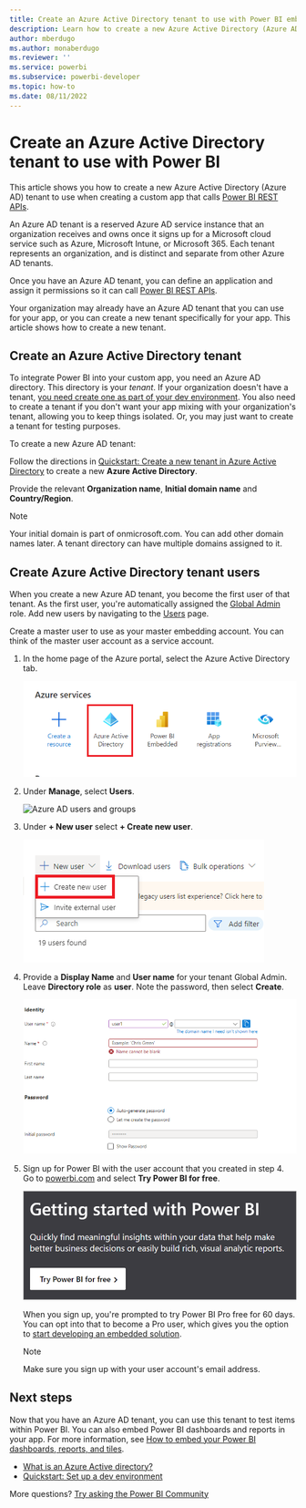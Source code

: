 ```yaml
---
title: Create an Azure Active Directory tenant to use with Power BI embedded 
description: Learn how to create a new Azure Active Directory (Azure AD) tenant for a custom embedded analytics application that calls Power BI REST APIs and enables embedded BI intelligence for customers.
author: mberdugo
ms.author: monaberdugo
ms.reviewer: ''
ms.service: powerbi
ms.subservice: powerbi-developer
ms.topic: how-to
ms.date: 08/11/2022
---
```


# Create an Azure Active Directory tenant to use with Power BI

This article shows you how to create a new Azure Active Directory (Azure AD) tenant to use when creating a custom app that calls [Power BI REST APIs](/rest/api/power-bi/).

An Azure AD tenant is a reserved Azure AD service instance that an organization receives and owns once it signs up for a Microsoft cloud service such as Azure, Microsoft Intune, or Microsoft 365. Each tenant represents an organization, and is distinct and separate from other Azure AD tenants.

Once you have an Azure AD tenant, you can define an application and assign it permissions so it can call [Power BI REST APIs](/rest/api/power-bi/).

Your organization may already have an Azure AD tenant that you can use for your app, or you can create a new tenant specifically for your app. This article shows how to create a new tenant.

## Create an Azure Active Directory tenant

To integrate Power BI into your custom app, you need an Azure AD directory. This directory is your *tenant*. If your organization doesn't have a tenant, [you need create one as part of your dev environment](/azure/active-directory/develop/active-directory-howto-tenant). You also need to create a tenant if you don't want your app mixing with your organization's tenant, allowing you to keep things isolated. Or, you may just want to create a tenant for testing purposes.

To create a new Azure AD tenant:

Follow the directions in [Quickstart: Create a new tenant in Azure Active Directory](/azure/active-directory/fundamentals/active-directory-access-create-new-tenant) to create a new **Azure Active Directory**.

Provide the relevant **Organization name**, **Initial domain name** and **Country/Region**.

   > [!NOTE]
   > Your initial domain is part of onmicrosoft.com. You can add other domain names later. A tenant directory can have multiple domains assigned to it.

## Create Azure Active Directory tenant users

When you create a new Azure AD tenant, you become the first user of that tenant. As the first user, you're automatically assigned the [Global Admin](/azure/active-directory/roles/permissions-reference#global-administrator) role. Add new users by navigating to the [Users](https://portal.azure.com/#blade/Microsoft_AAD_IAM/UsersManagementMenuBlade/MsGraphUsers) page.

Create a master user to use as your master embedding account. You can think of the master user account as a service account.

1. In the home page of the Azure portal, select the Azure Active Directory tab.

    ![Azure AD tab](media/create-an-azure-active-directory-tenant/aad-flyout.png)

2. Under **Manage**, select **Users**.

    ![Azure AD users and groups](media/create-an-azure-active-directory-tenant/users-and-groups.png)

3. Under **+ New user** select **+ Create new user**.

    ![Azure AD create new user](media/create-an-azure-active-directory-tenant/create-new-user.png)

4. Provide a **Display Name** and **User name** for your tenant Global Admin. Leave **Directory role** as **user**. Note the password, then select **Create**.

    ![Azure AD master user](media/create-an-azure-active-directory-tenant/master-user.png)

5. Sign up for Power BI with the user account that you created in step 4. Go to [powerbi.com](https://powerbi.microsoft.com/getting-started-with-power-bi/) and select **Try Power BI for free**.

    ![create tenant](media/create-an-azure-active-directory-tenant/try-powerbi-free.png)

    When you sign up, you're prompted to try Power BI Pro free for 60 days. You can opt into that to become a Pro user, which gives you the option to [start developing an embedded solution](embed-sample-for-customers.md).

   > [!NOTE]
   > Make sure you sign up with your user account's email address.

## Next steps

Now that you have an Azure AD tenant, you can use this tenant to test items within Power BI. You can also embed Power BI dashboards and reports in your app. For more information, see [How to embed your Power BI dashboards, reports, and tiles](embed-sample-for-customers.md).

* [What is an Azure Active directory?](/azure/active-directory/active-directory-whatis)
* [Quickstart: Set up a dev environment](/azure/active-directory/develop/active-directory-howto-tenant)  

More questions? [Try asking the Power BI Community](https://community.powerbi.com/)
